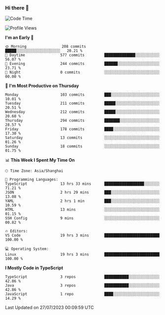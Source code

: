 ### Hi there 👋

<!--
**waynelwz/waynelwz** is a ✨ _special_ ✨ repository because its `README.md` (this file) appears on your GitHub profile.

Here are some ideas to get you started:

- 🔭 I’m currently working on ...
- 🌱 I’m currently learning ...
- 👯 I’m looking to collaborate on ...
- 🤔 I’m looking for help with ...
- 💬 Ask me about ...
- 📫 How to reach me: ...
- 😄 Pronouns: ...
- ⚡ Fun fact: ...
-->

<!--START_SECTION:waka-->
![Code Time](http://img.shields.io/badge/Code%20Time-1%2C681%20hrs%2010%20mins-blue)

![Profile Views](http://img.shields.io/badge/Profile%20Views-0-blue)

**I'm an Early 🐤** 

```text
🌞 Morning                208 commits         █████░░░░░░░░░░░░░░░░░░░░   20.21 % 
🌆 Daytime                577 commits         ██████████████░░░░░░░░░░░   56.07 % 
🌃 Evening                244 commits         ██████░░░░░░░░░░░░░░░░░░░   23.71 % 
🌙 Night                  0 commits           ░░░░░░░░░░░░░░░░░░░░░░░░░   00.00 % 
```
📅 **I'm Most Productive on Thursday** 

```text
Monday                   103 commits         ███░░░░░░░░░░░░░░░░░░░░░░   10.01 % 
Tuesday                  211 commits         █████░░░░░░░░░░░░░░░░░░░░   20.51 % 
Wednesday                212 commits         █████░░░░░░░░░░░░░░░░░░░░   20.60 % 
Thursday                 294 commits         ███████░░░░░░░░░░░░░░░░░░   28.57 % 
Friday                   178 commits         ████░░░░░░░░░░░░░░░░░░░░░   17.30 % 
Saturday                 13 commits          ░░░░░░░░░░░░░░░░░░░░░░░░░   01.26 % 
Sunday                   18 commits          ░░░░░░░░░░░░░░░░░░░░░░░░░   01.75 % 
```


📊 **This Week I Spent My Time On** 

```text
🕑︎ Time Zone: Asia/Shanghai

💬 Programming Languages: 
TypeScript               13 hrs 33 mins      ██████████████████░░░░░░░   71.21 % 
JSON                     2 hrs 29 mins       ███░░░░░░░░░░░░░░░░░░░░░░   13.08 % 
YAML                     2 hrs 1 min         ███░░░░░░░░░░░░░░░░░░░░░░   10.59 % 
HTML                     13 mins             ░░░░░░░░░░░░░░░░░░░░░░░░░   01.15 % 
SSH Config               9 mins              ░░░░░░░░░░░░░░░░░░░░░░░░░   00.82 % 

🔥 Editors: 
VS Code                  19 hrs 3 mins       █████████████████████████   100.00 % 

💻 Operating System: 
Linux                    19 hrs 3 mins       █████████████████████████   100.00 % 
```

**I Mostly Code in TypeScript** 

```text
TypeScript               3 repos             ███████████░░░░░░░░░░░░░░   42.86 % 
Java                     3 repos             ███████████░░░░░░░░░░░░░░   42.86 % 
JavaScript               1 repo              ████░░░░░░░░░░░░░░░░░░░░░   14.29 % 
```




 Last Updated on 27/07/2023 00:09:59 UTC
<!--END_SECTION:waka-->
